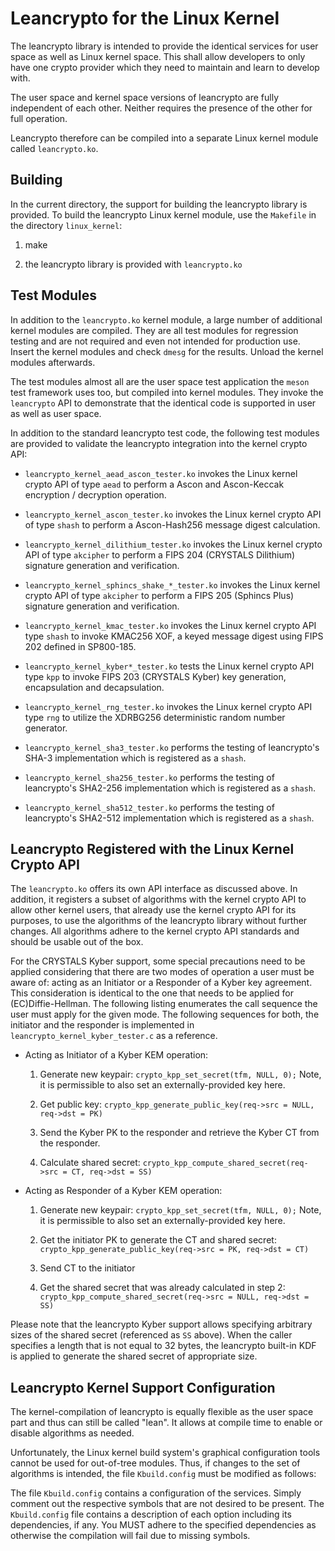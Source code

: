 # Leancrypto for the Linux Kernel

The leancrypto library is intended to provide the identical services for user
space as well as Linux kernel space. This shall allow developers to only have
one crypto provider which they need to maintain and learn to develop with.

The user space and kernel space versions of leancrypto are fully
independent of each other. Neither requires the presence of the other for full
operation.

Leancrypto therefore can be compiled into a separate Linux kernel module
called `leancrypto.ko`.

## Building

In the current directory, the support for building the leancrypto library is
provided. To build the leancrypto Linux kernel module, use the `Makefile` in the
directory `linux_kernel`:

1. make

2. the leancrypto library is provided with `leancrypto.ko`

## Test Modules

In addition to the `leancrypto.ko` kernel module, a large number of additional
kernel modules are compiled. They are all test modules for regression testing
and are not required and even not intended for production use. Insert the kernel
modules and check `dmesg` for the results. Unload the kernel modules afterwards.

The test modules almost all are the user space test application the `meson`
test framework uses too, but compiled into kernel modules. They invoke the
`leancrypto` API to demonstrate that the identical code is supported in user
as well as user space.

In addition to the standard leancrypto test code, the following test modules
are provided to validate the leancrypto integration into the kernel crypto API:

* `leancrypto_kernel_aead_ascon_tester.ko` invokes the Linux kernel crypto API
  of type `aead` to perform a Ascon and Ascon-Keccak encryption / decryption
  operation.

* `leancrypto_kernel_ascon_tester.ko` invokes the Linux kernel crypto API
  of type `shash` to perform a Ascon-Hash256 message digest calculation.

* `leancrypto_kernel_dilithium_tester.ko` invokes the Linux kernel crypto API
  of type `akcipher` to perform a FIPS 204 (CRYSTALS Dilithium) signature
  generation and verification.

* `leancrypto_kernel_sphincs_shake_*_tester.ko` invokes the Linux kernel crypto
  API of type `akcipher` to perform a FIPS 205 (Sphincs Plus) signature
  generation and verification.

* `leancrypto_kernel_kmac_tester.ko` invokes the Linux kernel crypto API type
  `shash` to invoke KMAC256 XOF, a keyed message digest using FIPS 202 defined
  in SP800-185.

* `leancrypto_kernel_kyber*_tester.ko` tests the Linux kernel crypto API type
  `kpp` to invoke FIPS 203 (CRYSTALS Kyber) key generation, encapsulation and
  decapsulation.

* `leancrypto_kernel_rng_tester.ko` invokes the Linux kernel crypto API type
  `rng` to utilize the XDRBG256 deterministic random number generator.

* `leancrypto_kernel_sha3_tester.ko` performs the testing of leancrypto's
  SHA-3 implementation which is registered as a `shash`.

* `leancrypto_kernel_sha256_tester.ko` performs the testing of leancrypto's
  SHA2-256 implementation which is registered as a `shash`.

* `leancrypto_kernel_sha512_tester.ko` performs the testing of leancrypto's
  SHA2-512 implementation which is registered as a `shash`.

## Leancrypto Registered with the Linux Kernel Crypto API

The `leancrypto.ko` offers its own API interface as discussed above. In
addition, it registers a subset of algorithms with the kernel crypto API to
allow other kernel users, that already use the kernel crypto API for its
purposes, to use the algorithms of the leancrypto library without further
changes. All algorithms adhere to the kernel crypto API standards and should
be usable out of the box.

For the CRYSTALS Kyber support, some special precautions need to be applied
considering that there are two modes of operation a user must be aware of:
acting as an Initiator or a Responder of a Kyber key agreement. This
consideration is identical to the one that needs to be applied for
(EC)Diffie-Hellman. The following listing enumerates the call sequence the
user must apply for the given mode. The following sequences for both, the
initiator and the responder is implemented in `leancrypto_kernel_kyber_tester.c`
as a reference.

* Acting as Initiator of a Kyber KEM operation:

	1. Generate new keypair: `crypto_kpp_set_secret(tfm, NULL, 0);`
	   Note, it is permissible to also set an externally-provided key here.

	2. Get public key:
		`crypto_kpp_generate_public_key(req->src = NULL, req->dst = PK)`

	3. Send the Kyber PK to the responder and retrieve the Kyber CT from the
	   responder.

	4. Calculate shared secret:
		`crypto_kpp_compute_shared_secret(req->src = CT, req->dst = SS)`

* Acting as Responder of a Kyber KEM operation:

	1. Generate new keypair: `crypto_kpp_set_secret(tfm, NULL, 0);`
	   Note, it is permissible to also set an externally-provided key here.

	2. Get the initiator PK to generate the CT and shared secret:
		`crypto_kpp_generate_public_key(req->src = PK, req->dst = CT)`

	3. Send CT to the initiator

	4. Get the shared secret that was already calculated in step 2:
		`crypto_kpp_compute_shared_secret(req->src = NULL, req->dst = SS)`

Please note that the leancrypto Kyber support allows specifying arbitrary sizes
of the shared secret (referenced as `SS` above). When the caller specifies a
length that is not equal to 32 bytes, the leancrypto built-in KDF is applied to
generate the shared secret of appropriate size.

## Leancrypto Kernel Support Configuration

The kernel-compilation of leancrypto is equally flexible as the user space part
and thus can still be called "lean". It allows at compile time to enable or
disable algorithms as needed.

Unfortunately, the Linux kernel build system's graphical configuration tools
cannot be used for out-of-tree modules. Thus, if changes to the set of
algorithms is intended, the file `Kbuild.config` must be modified as follows:

The file `Kbuild.config` contains a configuration of the services. Simply
comment out the respective symbols that are not desired to be present. The
`Kbuild.config` file contains a description of each option including its
dependencies, if any. You MUST adhere to the specified dependencies as
otherwise the compilation will fail due to missing symbols.
